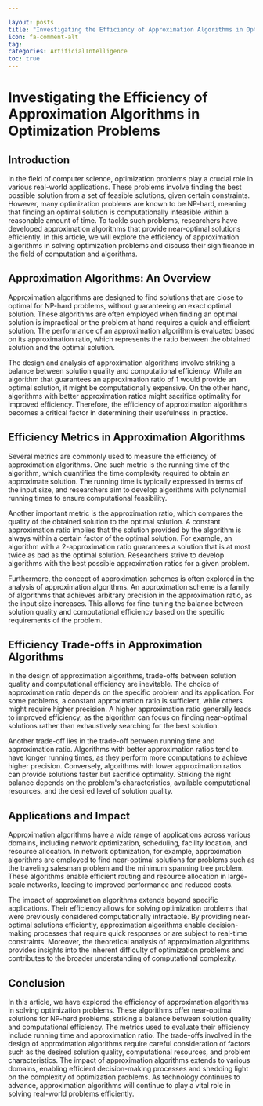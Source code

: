```yaml
---

layout: posts
title: "Investigating the Efficiency of Approximation Algorithms in Optimization Problems"
icon: fa-comment-alt
tag:      
categories: ArtificialIntelligence
toc: true
---
```




# Investigating the Efficiency of Approximation Algorithms in Optimization Problems

## Introduction

In the field of computer science, optimization problems play a crucial role in various real-world applications. These problems involve finding the best possible solution from a set of feasible solutions, given certain constraints. However, many optimization problems are known to be NP-hard, meaning that finding an optimal solution is computationally infeasible within a reasonable amount of time. To tackle such problems, researchers have developed approximation algorithms that provide near-optimal solutions efficiently. In this article, we will explore the efficiency of approximation algorithms in solving optimization problems and discuss their significance in the field of computation and algorithms.

## Approximation Algorithms: An Overview

Approximation algorithms are designed to find solutions that are close to optimal for NP-hard problems, without guaranteeing an exact optimal solution. These algorithms are often employed when finding an optimal solution is impractical or the problem at hand requires a quick and efficient solution. The performance of an approximation algorithm is evaluated based on its approximation ratio, which represents the ratio between the obtained solution and the optimal solution.

The design and analysis of approximation algorithms involve striking a balance between solution quality and computational efficiency. While an algorithm that guarantees an approximation ratio of 1 would provide an optimal solution, it might be computationally expensive. On the other hand, algorithms with better approximation ratios might sacrifice optimality for improved efficiency. Therefore, the efficiency of approximation algorithms becomes a critical factor in determining their usefulness in practice.

## Efficiency Metrics in Approximation Algorithms

Several metrics are commonly used to measure the efficiency of approximation algorithms. One such metric is the running time of the algorithm, which quantifies the time complexity required to obtain an approximate solution. The running time is typically expressed in terms of the input size, and researchers aim to develop algorithms with polynomial running times to ensure computational feasibility.

Another important metric is the approximation ratio, which compares the quality of the obtained solution to the optimal solution. A constant approximation ratio implies that the solution provided by the algorithm is always within a certain factor of the optimal solution. For example, an algorithm with a 2-approximation ratio guarantees a solution that is at most twice as bad as the optimal solution. Researchers strive to develop algorithms with the best possible approximation ratios for a given problem.

Furthermore, the concept of approximation schemes is often explored in the analysis of approximation algorithms. An approximation scheme is a family of algorithms that achieves arbitrary precision in the approximation ratio, as the input size increases. This allows for fine-tuning the balance between solution quality and computational efficiency based on the specific requirements of the problem.

## Efficiency Trade-offs in Approximation Algorithms

In the design of approximation algorithms, trade-offs between solution quality and computational efficiency are inevitable. The choice of approximation ratio depends on the specific problem and its application. For some problems, a constant approximation ratio is sufficient, while others might require higher precision. A higher approximation ratio generally leads to improved efficiency, as the algorithm can focus on finding near-optimal solutions rather than exhaustively searching for the best solution.

Another trade-off lies in the trade-off between running time and approximation ratio. Algorithms with better approximation ratios tend to have longer running times, as they perform more computations to achieve higher precision. Conversely, algorithms with lower approximation ratios can provide solutions faster but sacrifice optimality. Striking the right balance depends on the problem's characteristics, available computational resources, and the desired level of solution quality.

## Applications and Impact

Approximation algorithms have a wide range of applications across various domains, including network optimization, scheduling, facility location, and resource allocation. In network optimization, for example, approximation algorithms are employed to find near-optimal solutions for problems such as the traveling salesman problem and the minimum spanning tree problem. These algorithms enable efficient routing and resource allocation in large-scale networks, leading to improved performance and reduced costs.

The impact of approximation algorithms extends beyond specific applications. Their efficiency allows for solving optimization problems that were previously considered computationally intractable. By providing near-optimal solutions efficiently, approximation algorithms enable decision-making processes that require quick responses or are subject to real-time constraints. Moreover, the theoretical analysis of approximation algorithms provides insights into the inherent difficulty of optimization problems and contributes to the broader understanding of computational complexity.

## Conclusion

In this article, we have explored the efficiency of approximation algorithms in solving optimization problems. These algorithms offer near-optimal solutions for NP-hard problems, striking a balance between solution quality and computational efficiency. The metrics used to evaluate their efficiency include running time and approximation ratio. The trade-offs involved in the design of approximation algorithms require careful consideration of factors such as the desired solution quality, computational resources, and problem characteristics. The impact of approximation algorithms extends to various domains, enabling efficient decision-making processes and shedding light on the complexity of optimization problems. As technology continues to advance, approximation algorithms will continue to play a vital role in solving real-world problems efficiently.